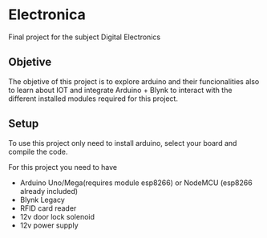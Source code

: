# Electronica

Final project for the subject Digital Electronics 

## Objetive

The objetive of this project is to explore arduino and their funcionalities also to learn about IOT and integrate Arduino + Blynk to interact with the different installed modules required for this project.

## Setup

To use this project only need to install arduino, select your board and compile the code.

For this project you need to have
  - Arduino Uno/Mega(requires module esp8266) or NodeMCU (esp8266 already included)
  - Blynk Legacy 
  - RFID card reader
  - 12v door lock solenoid
  - 12v power supply
